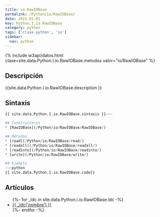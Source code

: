 ```yaml
---
title: io.RawIOBase
permalink: /Python/io/RawIOBase/
date: 2021-01-01
key: Python.I.io.RawIOBase
category: python
tags: ['clase python', 'io']
sidebar: 
  nav: python
---
```


{% include w3api/datos.html clase=site.data.Python.I.io.RawIOBase.metodos valor="io/RawIOBase" %}

## Descripción
{{site.data.Python.I.io.RawIOBase.description }}

## Sintaxis
~~~python
{{ site.data.Python.I.io.RawIOBase.sintaxis }}~~~

## Constructores
* [RawIOBase](/Python/io/RawIOBase/RawIOBase/)

## Métodos
* [read](/Python/io/RawIOBase/read/)
* [readall](/Python/io/RawIOBase/readall/)
* [readinto](/Python/io/RawIOBase/readinto/)
* [write](/Python/io/RawIOBase/write/)

## Ejemplo
~~~python
{{ site.data.Python.I.io.RawIOBase.code}}
~~~

## Artículos
<ul>
{%- for _ldc in site.data.Python.I.io.RawIOBase.ldc -%}
   <li>
       <a href="{{_ldc['url'] }}">{{ _ldc['nombre'] }}</a>
   </li>
{%- endfor -%}
</ul>
